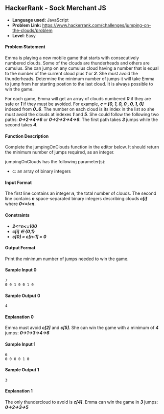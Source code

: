 ## HackerRank - Sock Merchant JS
- **Language used:** JavaScript 
- **Problem Link:** https://www.hackerrank.com/challenges/jumping-on-the-clouds/problem
- **Level**: Easy


#### Problem Statement
Emma is playing a new mobile game that starts with consecutively numbered clouds. Some of the clouds are thunderheads and others are cumulus. She can jump on any cumulus cloud having a number that is equal to the number of the current cloud plus _**1**_ or _**2**_. She must avoid the thunderheads. Determine the minimum number of jumps it will take Emma to jump from her starting postion to the last cloud. It is always possible to win the game.

For each game, Emma will get an array of clouds numbered _**0**_ if they are safe or _**1**_ if they must be avoided. For example,  _**c = [0, 1, 0, 0 , 0, 1, 0]**_ indexed from _**0..6**_. The number on each cloud is its index in the list so she must avoid the clouds at indexes _**1**_ and _**5**_. She could follow the following two paths: _**0→2→4→6**_ or _**0→2→3→4→6**_. The first path takes _**3**_ jumps while the second takes _**4**_.

#### Function Description

Complete the jumpingOnClouds function in the editor below. It should return the minimum number of jumps required, as an integer.

jumpingOnClouds has the following parameter(s):

- c: an array of binary integers

#### Input Format

The first line contains an integer _**n**_, the total number of clouds. The second line contains _**n**_ space-separated binary integers describing clouds _**c[i]**_ where _**0<=i<n**_.


#### Constraints

- _**2<=n<=100**_
- _**c[i] ∈ {0,1}**_
- _**c[0] = c[n-1] = 0**_


#### Output Format

Print the minimum number of jumps needed to win the game.


#### Sample Input 0

```
7
0 0 1 0 0 1 0
```

#### Sample Output 0

```
4
```

#### Explanation 0

Emma must avoid _**c[2]**_ and _**c[5]**_. She can win the game with a minimum of _**4**_ jumps:
_**0→1→3→4→6**_

#### Sample Input 1

```
6
0 0 0 0 1 0
```

#### Sample Output 1

```
3
```

#### Explanation 1

The only thundercloud to avoid is _**c[4]**_. Emma can win the game in _**3**_ jumps:
_**0→2→3→5**_

